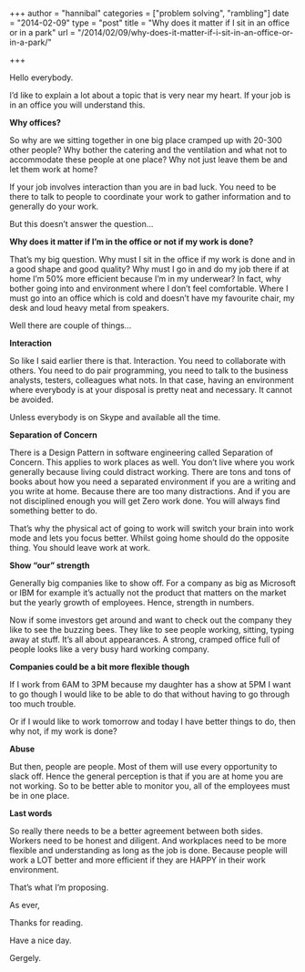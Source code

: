 +++
author = "hannibal"
categories = ["problem solving", "rambling"]
date = "2014-02-09"
type = "post"
title = "Why does it matter if I sit in an office or in a park"
url = "/2014/02/09/why-does-it-matter-if-i-sit-in-an-office-or-in-a-park/"

+++

Hello everybody. 

I&#8217;d like to explain a lot about a topic that is very near my heart. If your job is in an office you will understand this. 

**Why offices?**

So why are we sitting together in one big place cramped up with 20-300 other people? Why bother the catering and the ventilation and what not to accommodate these people at one place? Why not just leave them be and let them work at home? 

If your job involves interaction than you are in bad luck. You need to be there to talk to people to coordinate your work to gather information and to generally do your work. 

But this doesn&#8217;t answer the question&#8230;

**Why does it matter if I&#8217;m in the office or not if my work is done?**

That&#8217;s my big question. Why must I sit in the office if my work is done and in a good shape and good quality? Why must I go in and do my job there if at home I&#8217;m 50% more efficient because I&#8217;m in my underwear? In fact, why bother going into and environment where I don&#8217;t feel comfortable. Where I must go into an office which is cold and doesn&#8217;t have my favourite chair, my desk and loud heavy metal from speakers.

Well there are couple of things&#8230; 

**Interaction**

So like I said earlier there is that. Interaction. You need to collaborate with others. You need to do pair programming, you need to talk to the business analysts, testers, colleagues what nots. In that case, having an environment where everybody is at your disposal is pretty neat and necessary. It cannot be avoided. 

Unless everybody is on Skype and available all the time. 

**Separation of Concern**

There is a Design Pattern in software engineering called Separation of Concern. This applies to work places as well. You don&#8217;t live where you work generally because living could distract working. There are tons and tons of books about how you need a separated environment if you are a writing and you write at home. Because there are too many distractions. And if you are not disciplined enough you will get Zero work done. You will always find something better to do. 

That&#8217;s why the physical act of going to work will switch your brain into work mode and lets you focus better. Whilst going home should do the opposite thing. You should leave work at work.

**Show &#8220;our&#8221; strength**

Generally big companies like to show off. For a company as big as Microsoft or IBM for example it&#8217;s actually not the product that matters on the market but the yearly growth of employees. Hence, strength in numbers. 

Now if some investors get around and want to check out the company they like to see the buzzing bees. They like to see people working, sitting, typing away at stuff. It&#8217;s all about appearances. A strong, cramped office full of people looks like a very busy hard working company.

**Companies could be a bit more flexible though**

If I work from 6AM to 3PM because my daughter has a show at 5PM I want to go though I would like to be able to do that without having to go through too much trouble. 

Or if I would like to work tomorrow and today I have better things to do, then why not, if my work is done? 

**Abuse**

But then, people are people. Most of them will use every opportunity to slack off. Hence the general perception is that if you are at home you are not working. So to be better able to monitor you, all of the employees must be in one place.

**Last words**

So really there needs to be a better agreement between both sides. Workers need to be honest and diligent. And workplaces need to be more flexible and understanding as long as the job is done. Because people will work a LOT better and more efficient if they are HAPPY in their work environment.

That&#8217;s what I&#8217;m proposing. 

As ever,
  
Thanks for reading.
  
Have a nice day.

Gergely.